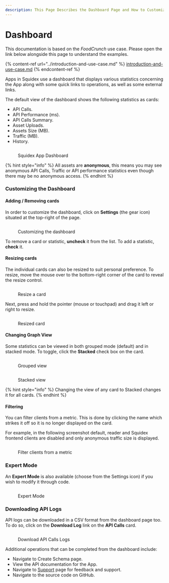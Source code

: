 ```yaml
---
description: This Page Describes the Dashboard Page and How to Customize it
---
```


# Dashboard

This documentation is based on the _FoodCrunch_ use case. Please open the link below alongside this page to understand the examples.

{% content-ref url="../introduction-and-use-case.md" %}
[introduction-and-use-case.md](../introduction-and-use-case.md)
{% endcontent-ref %}

Apps in Squidex use a dashboard that displays various statistics concerning the App along with some quick links to operations, as well as some external links.

The default view of the dashboard shows the following statistics as cards:

* API Calls.
* API Performance (ms).
* API Calls Summary.
* Asset Uploads.
* Assets Size (MB).
* Traffic (MB).
* History.

<div align="left">

<figure><img src="../../.gitbook/assets/2023-03-10_00-46.png" alt=""><figcaption><p>Squidex App Dashboard</p></figcaption></figure>

</div>

{% hint style="info" %}
All assets are **anonymous**, this means you may see anonymous API Calls, Traffic or API performance statistics even though there may be no anonymous access.
{% endhint %}

### Customizing the Dashboard

#### Adding / Removing cards

In order to customize the dashboard, click on **Settings** (the gear icon) situated at the top-right of the page.

<div align="left">

<figure><img src="../../.gitbook/assets/2023-03-10_00-48.png" alt=""><figcaption><p>Customizing the dashboard</p></figcaption></figure>

</div>

To remove a card or statistic, **uncheck** it from the list. To add a statistic, **check** it.

#### Resizing cards

The individual cards can also be resized to suit personal preference. To resize, move the mouse over to the bottom-right corner of the card to reveal the resize control.&#x20;

<div align="left">

<figure><img src="../../.gitbook/assets/2023-03-08_19-21.png" alt=""><figcaption><p>Resize a card</p></figcaption></figure>

</div>

Next, press and hold the pointer (mouse or touchpad) and drag it left or right to resize.

<div align="left">

<figure><img src="../../.gitbook/assets/2023-03-08_19-24.png" alt=""><figcaption><p>Resized card</p></figcaption></figure>

</div>

#### Changing Graph View&#x20;

Some statistics can be viewed in both grouped mode (default) and in stacked mode. To toggle, click the **Stacked** check box on the card.&#x20;

<div>

<figure><img src="../../.gitbook/assets/2023-03-10_00-59.png" alt=""><figcaption><p>Grouped view</p></figcaption></figure>

 

<figure><img src="../../.gitbook/assets/2023-03-10_00-59_1.png" alt=""><figcaption><p>Stacked view</p></figcaption></figure>

</div>

{% hint style="info" %}
Changing the view of any card to Stacked changes it for all cards.
{% endhint %}

#### Filtering

You can filter clients from a metric. This is done by clicking the name which strikes it off so it is no longer displayed on the card.&#x20;

For example, in the following screenshot default, reader and Squidex frontend clients are disabled and only anonymous traffic size is displayed.

<div align="left">

<figure><img src="../../.gitbook/assets/2023-03-10_01-34.png" alt=""><figcaption><p>Filter clients from a metric</p></figcaption></figure>

</div>

### Expert Mode

An **Expert Mode** is also available (choose from the Settings icon) if you wish to modify it through code.

<figure><img src="../../.gitbook/assets/2023-03-08_19-29.png" alt=""><figcaption><p>Expert Mode</p></figcaption></figure>

### Downloading API Logs

API logs can be downloaded in a CSV format from the dashboard page too. To do so, click on the **Download Log** link on the **API Calls** card.&#x20;

<div align="left">

<figure><img src="../../.gitbook/assets/2023-03-10_00-52.png" alt=""><figcaption><p>Download API Calls Logs</p></figcaption></figure>

</div>

Additional operations that can be completed from the dashboard include:

* Navigate to Create Schema page.&#x20;
* View the API documentation for the App.
* Navigate to [Support](https://support.squidex.io/) page for feedback and support.
* Navigate to the source code on GitHub.
